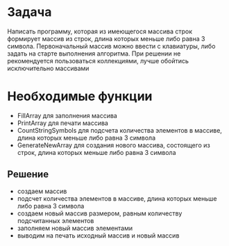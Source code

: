 # Задача
Написать программу, которая из имеющегося массива строк формирует массив из строк, 
длина которых меньше либо равна 3 символа. 
Первоначальный массив можно ввести с клавиатуры, либо задать на старте выполнения алгоритма.
При решении не рекомендуется пользоваться коллекциями, лучше обойтись исключительно массивами

# Необходимые функции

* FillArray для заполнения массива
* PrintArray для печати массива
* CountStringSymbols для подсчета количества элементов в массиве, 
длина которых меньше либо равна 3 символа
* GenerateNewArray для создания нового массива, состоящего из строк, длина которых меньше либо равна 3 символа

## Решение

* создаем массив
* подсчет количества элементов в массиве, длина которых меньше либо равна 3 символа
* создаем новый массив размером, равным количеству подсчитанных элементов
* заполняем новый массив элементами
* выводим на печать исходный массив  и новый массив